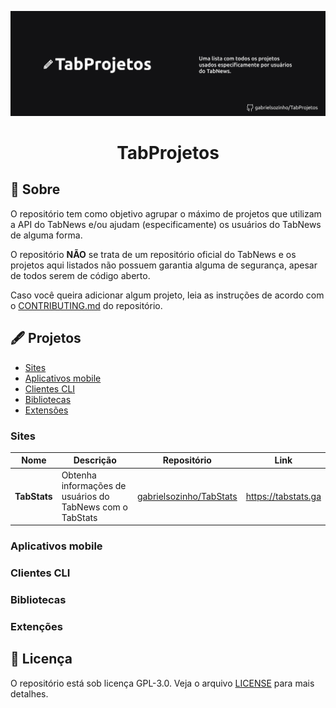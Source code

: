 ![Banner do projeto - TabProjetos - uma lista com todos os projetos usados especificamente por usuários do TabNews](/TabProjetos%20Banner.png)

<div align="center">

# TabProjetos

</div>

## 🧐 Sobre
O repositório tem como objetivo agrupar o máximo de projetos que utilizam a API do TabNews e/ou ajudam (especificamente) os usuários do TabNews de alguma forma. 

O repositório **NÃO** se trata de um repositório oficial do TabNews e os projetos aqui listados não possuem garantia alguma de segurança, apesar de todos serem de código aberto.

Caso você queira adicionar algum projeto, leia as instruções de acordo com o [CONTRIBUTING.md](/CONTRIBUTING.md) do repositório.


## 🖋 Projetos
- [Sites](#sites)
- [Aplicativos mobile](#mobile)
- [Clientes CLI](#cli)
- [Bibliotecas](#bibliotecas)
- [Extensões](#extensoes)


<div id="sites"/>

### Sites
| Nome | Descrição | Repositório | Link |
|:----:|-----------|-------------|------|
| **TabStats** | Obtenha informações de usuários do TabNews com o TabStats | [gabrielsozinho/TabStats](https://github.com/gabrielsozinho/TabStats/) | https://tabstats.ga |


<div id="mobile"/>

### Aplicativos mobile


<div id="cli"/>

### Clientes CLI


<div id="bibliotecas"/>

### Bibliotecas


<div id="extensoes"/>

### Extenções


## 📝 Licença
O repositório está sob licença GPL-3.0. Veja o arquivo [LICENSE](/LICENSE) para mais detalhes.

